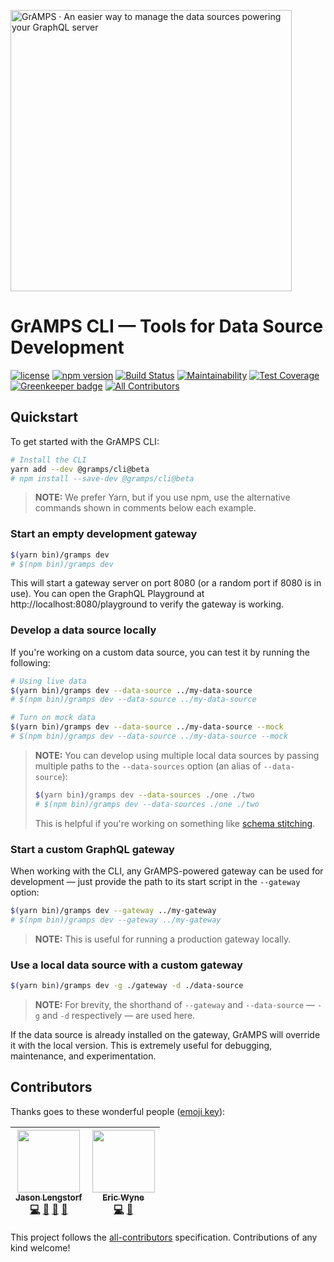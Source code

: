 <a href="https://gramps.js.org/"><img src="https://gramps.js.org/assets/img/gramps-banner.png" alt="GrAMPS · An easier way to manage the data sources powering your GraphQL server" width="450"></a>

# GrAMPS CLI — Tools for Data Source Development

[![license](https://img.shields.io/npm/l/@gramps/cli.svg)](https://github.com/gramps-graphql/gramps-cli/blob/master/LICENSE) [![npm version](https://img.shields.io/npm/v/@gramps/cli.svg?style=flat)](https://www.npmjs.com/package/@gramps/cli) [![Build Status](https://travis-ci.org/gramps-graphql/gramps-cli.svg?branch=master)](https://travis-ci.org/gramps-graphql/gramps-cli) [![Maintainability](https://api.codeclimate.com/v1/badges/6e50700346b19721b006/maintainability)](https://codeclimate.com/github/gramps-graphql/gramps-cli/maintainability) [![Test Coverage](https://api.codeclimate.com/v1/badges/6e50700346b19721b006/test_coverage)](https://codeclimate.com/github/gramps-graphql/gramps-cli/test_coverage) [![Greenkeeper badge](https://badges.greenkeeper.io/gramps-graphql/gramps-cli.svg)](https://greenkeeper.io/) [![All Contributors](https://img.shields.io/badge/all_contributors-2-orange.svg?style=flat-square)](#contributors)

## Quickstart

To get started with the GrAMPS CLI:

```bash
# Install the CLI
yarn add --dev @gramps/cli@beta
# npm install --save-dev @gramps/cli@beta
```

> **NOTE:** We prefer Yarn, but if you use npm, use the alternative commands shown in comments below each example.

### Start an empty development gateway

```bash
$(yarn bin)/gramps dev
# $(npm bin)/gramps dev
```

This will start a gateway server on port 8080 (or a random port if 8080 is in use). You can open the GraphQL Playground at http://localhost:8080/playground to verify the gateway is working.

### Develop a data source locally

If you're working on a custom data source, you can test it by running the following:

```bash
# Using live data
$(yarn bin)/gramps dev --data-source ../my-data-source
# $(npm bin)/gramps dev --data-source ../my-data-source

# Turn on mock data
$(yarn bin)/gramps dev --data-source ../my-data-source --mock
# $(npm bin)/gramps dev --data-source ../my-data-source --mock
```

> **NOTE:** You can develop using multiple local data sources by passing multiple paths to the `--data-sources` option (an alias of `--data-source`):
>
> ```bash
> $(yarn bin)/gramps dev --data-sources ./one ./two
> # $(npm bin)/gramps dev --data-sources ./one ./two
> ```
>
> This is helpful if you're working on something like [schema stitching](dev.apollodata.com/tools/graphql-tools/schema-stitching.html).

### Start a custom GraphQL gateway

When working with the CLI, any GrAMPS-powered gateway can be used for development — just provide the path to its start script in the `--gateway` option:

```bash
$(yarn bin)/gramps dev --gateway ../my-gateway
# $(npm bin)/gramps dev --gateway ../my-gateway
```

> **NOTE:** This is useful for running a production gateway locally.

### Use a local data source with a custom gateway

```bash
$(yarn bin)/gramps dev -g ./gateway -d ./data-source
```

> **NOTE:** For brevity, the shorthand of `--gateway` and `--data-source` — `-g` and `-d` respectively — are used here.

If the data source is already installed on the gateway, GrAMPS will override it with the local version. This is extremely useful for debugging, maintenance, and experimentation.

## Contributors

Thanks goes to these wonderful people ([emoji key](https://github.com/kentcdodds/all-contributors#emoji-key)):

<!-- ALL-CONTRIBUTORS-LIST:START - Do not remove or modify this section -->

| [<img src="https://avatars2.githubusercontent.com/u/163561?v=4" width="100px;"/><br /><sub>Jason Lengstorf</sub>](https://code.lengstorf.com)<br />[💻](https://github.com/gramps-graphql/gramps/commits?author=jlengstorf "Code") [🎨](#design-jlengstorf "Design") [📖](https://github.com/gramps-graphql/gramps/commits?author=jlengstorf "Documentation") [📢](#talk-jlengstorf "Talks") | [<img src="https://avatars1.githubusercontent.com/u/5205440?v=4" width="100px;"/><br /><sub>Eric Wyne</sub>](https://github.com/ecwyne)<br />[💻](https://github.com/gramps-graphql/gramps/commits?author=ecwyne "Code") [🤔](#ideas-ecwyne "Ideas, Planning, & Feedback") |
| :------------------------------------------------------------------------------------------------------------------------------------------------------------------------------------------------------------------------------------------------------------------------------------------------------------------------------------------------------------------------------------------: | :------------------------------------------------------------------------------------------------------------------------------------------------------------------------------------------------------------------------------------------------------------------------: |


<!-- ALL-CONTRIBUTORS-LIST:END -->

This project follows the [all-contributors](https://github.com/kentcdodds/all-contributors) specification. Contributions of any kind welcome!
